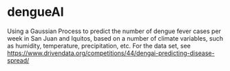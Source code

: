 # dengueAI

Using a Gaussian Process to predict the number of dengue fever cases per week in San Juan and Iquitos, based on a number of climate variables, such as humidity, temperature, precipitation, etc. For the data set, see
https://www.drivendata.org/competitions/44/dengai-predicting-disease-spread/
